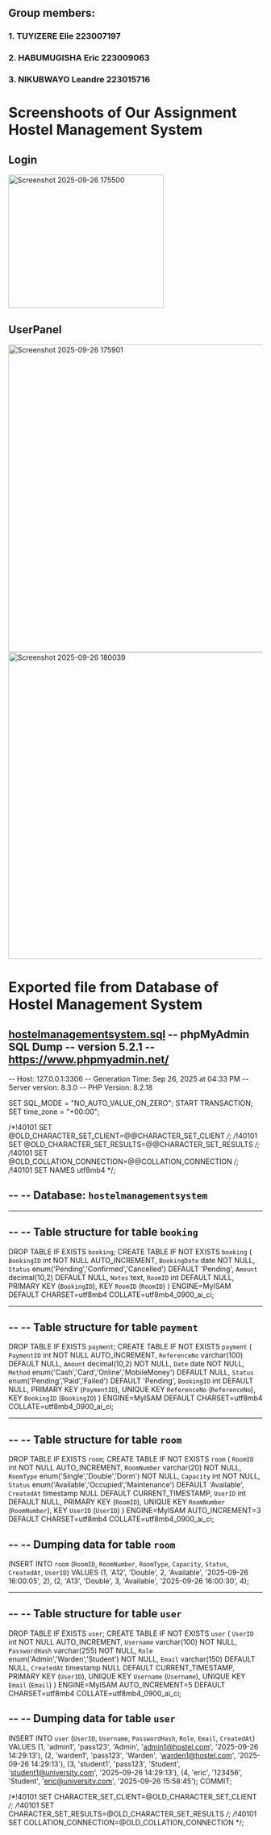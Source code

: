 
## Group members:
### 1. TUYIZERE Elie     223007197
### 2. HABUMUGISHA Eric  223009063
### 3. NIKUBWAYO Leandre 223015716
# Screenshoots of Our Assignment Hostel Management System
## Login
<img width="308" height="265" alt="Screenshot 2025-09-26 175500" src="https://github.com/user-attachments/assets/5eb4563d-074c-4503-8dfb-aaa9b8a24ac6" />

## UserPanel
<img width="906" height="610" alt="Screenshot 2025-09-26 175901" src="https://github.com/user-attachments/assets/54ad1d28-1869-4fd7-967f-8723f3c7f4c8" />
<img width="891" height="609" alt="Screenshot 2025-09-26 180039" src="https://github.com/user-attachments/assets/6679dc62-3f51-4a86-adf8-fd1723e621fc" />

# Exported file from Database of Hostel Management System

[hostelmanagementsystem.sql](https://github.com/user-attachments/files/22565007/hostelmanagementsystem.sql)
-- phpMyAdmin SQL Dump
-- version 5.2.1
-- https://www.phpmyadmin.net/
--
-- Host: 127.0.0.1:3306
-- Generation Time: Sep 26, 2025 at 04:33 PM
-- Server version: 8.3.0
-- PHP Version: 8.2.18

SET SQL_MODE = "NO_AUTO_VALUE_ON_ZERO";
START TRANSACTION;
SET time_zone = "+00:00";


/*!40101 SET @OLD_CHARACTER_SET_CLIENT=@@CHARACTER_SET_CLIENT */;
/*!40101 SET @OLD_CHARACTER_SET_RESULTS=@@CHARACTER_SET_RESULTS */;
/*!40101 SET @OLD_COLLATION_CONNECTION=@@COLLATION_CONNECTION */;
/*!40101 SET NAMES utf8mb4 */;

--
-- Database: `hostelmanagementsystem`
--

-- --------------------------------------------------------

--
-- Table structure for table `booking`
--

DROP TABLE IF EXISTS `booking`;
CREATE TABLE IF NOT EXISTS `booking` (
  `BookingID` int NOT NULL AUTO_INCREMENT,
  `BookingDate` date NOT NULL,
  `Status` enum('Pending','Confirmed','Cancelled') DEFAULT 'Pending',
  `Amount` decimal(10,2) DEFAULT NULL,
  `Notes` text,
  `RoomID` int DEFAULT NULL,
  PRIMARY KEY (`BookingID`),
  KEY `RoomID` (`RoomID`)
) ENGINE=MyISAM DEFAULT CHARSET=utf8mb4 COLLATE=utf8mb4_0900_ai_ci;

-- --------------------------------------------------------

--
-- Table structure for table `payment`
--

DROP TABLE IF EXISTS `payment`;
CREATE TABLE IF NOT EXISTS `payment` (
  `PaymentID` int NOT NULL AUTO_INCREMENT,
  `ReferenceNo` varchar(100) DEFAULT NULL,
  `Amount` decimal(10,2) NOT NULL,
  `Date` date NOT NULL,
  `Method` enum('Cash','Card','Online','MobileMoney') DEFAULT NULL,
  `Status` enum('Pending','Paid','Failed') DEFAULT 'Pending',
  `BookingID` int DEFAULT NULL,
  PRIMARY KEY (`PaymentID`),
  UNIQUE KEY `ReferenceNo` (`ReferenceNo`),
  KEY `BookingID` (`BookingID`)
) ENGINE=MyISAM DEFAULT CHARSET=utf8mb4 COLLATE=utf8mb4_0900_ai_ci;

-- --------------------------------------------------------

--
-- Table structure for table `room`
--

DROP TABLE IF EXISTS `room`;
CREATE TABLE IF NOT EXISTS `room` (
  `RoomID` int NOT NULL AUTO_INCREMENT,
  `RoomNumber` varchar(20) NOT NULL,
  `RoomType` enum('Single','Double','Dorm') NOT NULL,
  `Capacity` int NOT NULL,
  `Status` enum('Available','Occupied','Maintenance') DEFAULT 'Available',
  `CreatedAt` timestamp NULL DEFAULT CURRENT_TIMESTAMP,
  `UserID` int DEFAULT NULL,
  PRIMARY KEY (`RoomID`),
  UNIQUE KEY `RoomNumber` (`RoomNumber`),
  KEY `UserID` (`UserID`)
) ENGINE=MyISAM AUTO_INCREMENT=3 DEFAULT CHARSET=utf8mb4 COLLATE=utf8mb4_0900_ai_ci;

--
-- Dumping data for table `room`
--

INSERT INTO `room` (`RoomID`, `RoomNumber`, `RoomType`, `Capacity`, `Status`, `CreatedAt`, `UserID`) VALUES
(1, 'A12', 'Double', 2, 'Available', '2025-09-26 16:00:05', 2),
(2, 'A13', 'Double', 3, 'Available', '2025-09-26 16:00:30', 4);

-- --------------------------------------------------------

--
-- Table structure for table `user`
--

DROP TABLE IF EXISTS `user`;
CREATE TABLE IF NOT EXISTS `user` (
  `UserID` int NOT NULL AUTO_INCREMENT,
  `Username` varchar(100) NOT NULL,
  `PasswordHash` varchar(255) NOT NULL,
  `Role` enum('Admin','Warden','Student') NOT NULL,
  `Email` varchar(150) DEFAULT NULL,
  `CreatedAt` timestamp NULL DEFAULT CURRENT_TIMESTAMP,
  PRIMARY KEY (`UserID`),
  UNIQUE KEY `Username` (`Username`),
  UNIQUE KEY `Email` (`Email`)
) ENGINE=MyISAM AUTO_INCREMENT=5 DEFAULT CHARSET=utf8mb4 COLLATE=utf8mb4_0900_ai_ci;

--
-- Dumping data for table `user`
--

INSERT INTO `user` (`UserID`, `Username`, `PasswordHash`, `Role`, `Email`, `CreatedAt`) VALUES
(1, 'admin1', 'pass123', 'Admin', 'admin1@hostel.com', '2025-09-26 14:29:13'),
(2, 'warden1', 'pass123', 'Warden', 'warden1@hostel.com', '2025-09-26 14:29:13'),
(3, 'student1', 'pass123', 'Student', 'student1@university.com', '2025-09-26 14:29:13'),
(4, 'eric', '123456', 'Student', 'eric@university.com', '2025-09-26 15:58:45');
COMMIT;

/*!40101 SET CHARACTER_SET_CLIENT=@OLD_CHARACTER_SET_CLIENT */;
/*!40101 SET CHARACTER_SET_RESULTS=@OLD_CHARACTER_SET_RESULTS */;
/*!40101 SET COLLATION_CONNECTION=@OLD_COLLATION_CONNECTION */;
